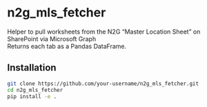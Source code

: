 # n2g_mls_fetcher

Helper to pull worksheets from the N2G “Master Location Sheet” on SharePoint via Microsoft Graph  
Returns each tab as a Pandas DataFrame.

## Installation

```bash
git clone https://github.com/your-username/n2g_mls_fetcher.git
cd n2g_mls_fetcher
pip install -e .
